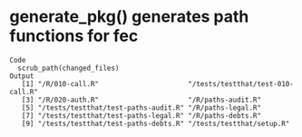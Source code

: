 # generate_pkg() generates path functions for fec

    Code
      scrub_path(changed_files)
    Output
       [1] "/R/010-call.R"                      "/tests/testthat/test-010-call.R"   
       [3] "/R/020-auth.R"                      "/R/paths-audit.R"                  
       [5] "/tests/testthat/test-paths-audit.R" "/R/paths-legal.R"                  
       [7] "/tests/testthat/test-paths-legal.R" "/R/paths-debts.R"                  
       [9] "/tests/testthat/test-paths-debts.R" "/tests/testthat/setup.R"           

